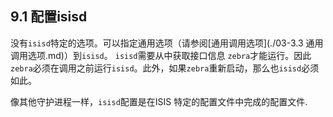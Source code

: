 ## 9.1 配置isisd

没有`isisd`特定的选项。可以指定通用选项（请参阅[通用调用选项](./03-3.3 通用调用选项.md)）到`isisd`。 `isisd`需要从中获取接口信息 `zebra`才能运行。因此`zebra`必须在调用之前运行`isisd`。此外，如果`zebra`重新启动，那么也`isisd`必须如此。

像其他守护进程一样，`isisd`配置是在ISIS 特定的配置文件中完成的配置文件.